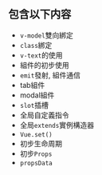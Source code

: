 ## 包含以下内容

- `v-model`雙向綁定
- `class`綁定
- `v-text`的使用
- 組件的初步使用
- `emit`發射, 組件通信
- tab組件
- modal組件
- `slot`插槽
- 全局自定義指令
- 全局`extends`實例構造器
- `Vue.set()`
- 初步生命周期
- 初步`Props`
- `propsData`
